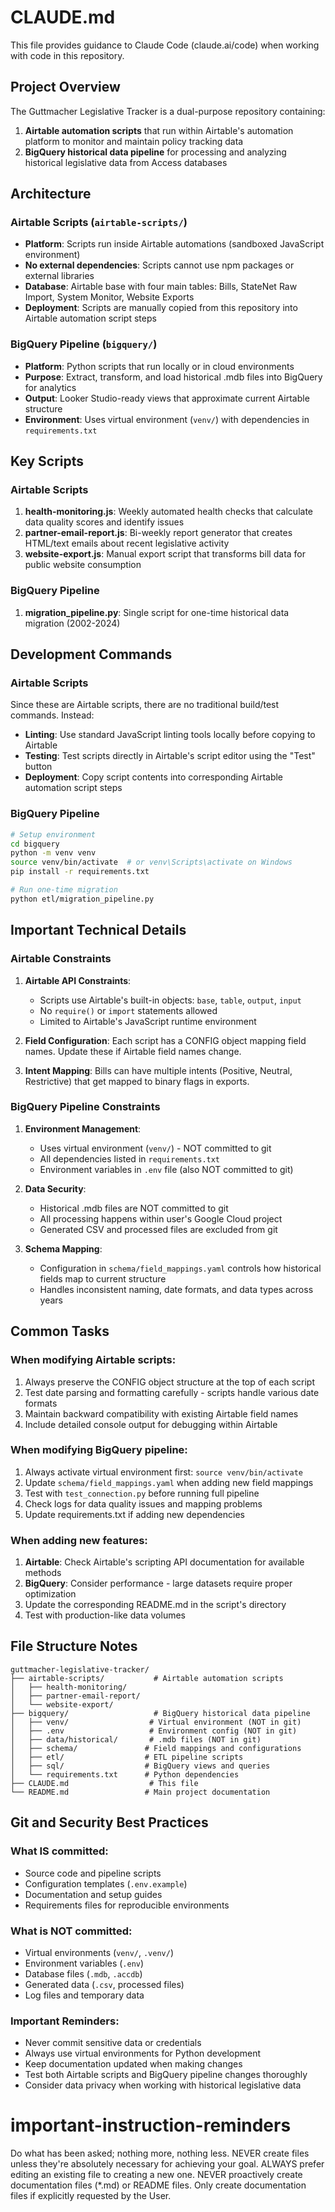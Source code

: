 # CLAUDE.md

This file provides guidance to Claude Code (claude.ai/code) when working with code in this repository.

## Project Overview

The Guttmacher Legislative Tracker is a dual-purpose repository containing:

1. **Airtable automation scripts** that run within Airtable's automation platform to monitor and maintain policy tracking data
2. **BigQuery historical data pipeline** for processing and analyzing historical legislative data from Access databases

## Architecture

### Airtable Scripts (`airtable-scripts/`)
- **Platform**: Scripts run inside Airtable automations (sandboxed JavaScript environment)
- **No external dependencies**: Scripts cannot use npm packages or external libraries
- **Database**: Airtable base with four main tables: Bills, StateNet Raw Import, System Monitor, Website Exports
- **Deployment**: Scripts are manually copied from this repository into Airtable automation script steps

### BigQuery Pipeline (`bigquery/`)
- **Platform**: Python scripts that run locally or in cloud environments
- **Purpose**: Extract, transform, and load historical .mdb files into BigQuery for analytics
- **Output**: Looker Studio-ready views that approximate current Airtable structure
- **Environment**: Uses virtual environment (`venv/`) with dependencies in `requirements.txt`

## Key Scripts

### Airtable Scripts
1. **health-monitoring.js**: Weekly automated health checks that calculate data quality scores and identify issues
2. **partner-email-report.js**: Bi-weekly report generator that creates HTML/text emails about recent legislative activity
3. **website-export.js**: Manual export script that transforms bill data for public website consumption

### BigQuery Pipeline
1. **migration_pipeline.py**: Single script for one-time historical data migration (2002-2024)

## Development Commands

### Airtable Scripts
Since these are Airtable scripts, there are no traditional build/test commands. Instead:
- **Linting**: Use standard JavaScript linting tools locally before copying to Airtable
- **Testing**: Test scripts directly in Airtable's script editor using the "Test" button
- **Deployment**: Copy script contents into corresponding Airtable automation script steps

### BigQuery Pipeline
```bash
# Setup environment
cd bigquery
python -m venv venv
source venv/bin/activate  # or venv\Scripts\activate on Windows
pip install -r requirements.txt

# Run one-time migration
python etl/migration_pipeline.py
```

## Important Technical Details

### Airtable Constraints
1. **Airtable API Constraints**: 
   - Scripts use Airtable's built-in objects: `base`, `table`, `output`, `input`
   - No `require()` or `import` statements allowed
   - Limited to Airtable's JavaScript runtime environment

2. **Field Configuration**: Each script has a CONFIG object mapping field names. Update these if Airtable field names change.

3. **Intent Mapping**: Bills can have multiple intents (Positive, Neutral, Restrictive) that get mapped to binary flags in exports.

### BigQuery Pipeline Constraints
1. **Environment Management**: 
   - Uses virtual environment (`venv/`) - NOT committed to git
   - All dependencies listed in `requirements.txt`
   - Environment variables in `.env` file (also NOT committed to git)

2. **Data Security**: 
   - Historical .mdb files are NOT committed to git
   - All processing happens within user's Google Cloud project
   - Generated CSV and processed files are excluded from git

3. **Schema Mapping**: 
   - Configuration in `schema/field_mappings.yaml` controls how historical fields map to current structure
   - Handles inconsistent naming, date formats, and data types across years

## Common Tasks

### When modifying Airtable scripts:
1. Always preserve the CONFIG object structure at the top of each script
2. Test date parsing and formatting carefully - scripts handle various date formats
3. Maintain backward compatibility with existing Airtable field names
4. Include detailed console output for debugging within Airtable

### When modifying BigQuery pipeline:
1. Always activate virtual environment first: `source venv/bin/activate`
2. Update `schema/field_mappings.yaml` when adding new field mappings
3. Test with `test_connection.py` before running full pipeline
4. Check logs for data quality issues and mapping problems
5. Update requirements.txt if adding new dependencies

### When adding new features:
1. **Airtable**: Check Airtable's scripting API documentation for available methods
2. **BigQuery**: Consider performance - large datasets require proper optimization
3. Update the corresponding README.md in the script's directory
4. Test with production-like data volumes

## File Structure Notes

```
guttmacher-legislative-tracker/
├── airtable-scripts/           # Airtable automation scripts
│   ├── health-monitoring/
│   ├── partner-email-report/
│   └── website-export/
├── bigquery/                   # BigQuery historical data pipeline
│   ├── venv/                  # Virtual environment (NOT in git)
│   ├── .env                   # Environment config (NOT in git)
│   ├── data/historical/       # .mdb files (NOT in git)
│   ├── schema/               # Field mappings and configurations
│   ├── etl/                  # ETL pipeline scripts
│   ├── sql/                  # BigQuery views and queries
│   └── requirements.txt      # Python dependencies
├── CLAUDE.md                  # This file
└── README.md                 # Main project documentation
```

## Git and Security Best Practices

### What IS committed:
- Source code and pipeline scripts
- Configuration templates (`.env.example`)
- Documentation and setup guides
- Requirements files for reproducible environments

### What is NOT committed:
- Virtual environments (`venv/`, `.venv/`)
- Environment variables (`.env`)
- Database files (`.mdb`, `.accdb`)
- Generated data (`.csv`, processed files)
- Log files and temporary data

### Important Reminders:
- Never commit sensitive data or credentials
- Always use virtual environments for Python development
- Keep documentation updated when making changes
- Test both Airtable scripts and BigQuery pipeline changes thoroughly
- Consider data privacy when working with historical legislative data

# important-instruction-reminders
Do what has been asked; nothing more, nothing less.
NEVER create files unless they're absolutely necessary for achieving your goal.
ALWAYS prefer editing an existing file to creating a new one.
NEVER proactively create documentation files (*.md) or README files. Only create documentation files if explicitly requested by the User.